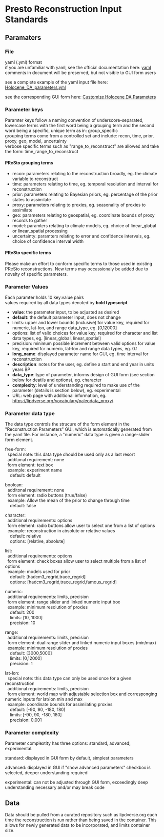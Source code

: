# Presto Reconstruction Input Standards

## Paramaters

### File
yaml (.yml) format  
if you are unfamiliar with yaml, see the official documentation here: [yaml](https://yaml.org/)  
comments in document will be preserved, but not visible to GUI form users  

see a complete example of the yaml input file here: [Holocene_DA_parameters.yml](https://github.com/DaveEdge1/prestoServer/blob/1e8b9bb4e6b3498fbb10154257c5c10fdb14e7c7/Holocene_DA_parameters.yml)  

see the corresponding GUI form here: [Customize Holocene DA Parameters](http://68.183.108.187:85/holocene_da/username/dce725/domainname/gmail.com/configloc/manual)  

### Parameter keys
Paramter keys follow a naming convention of underscore-separated, lowercase terms with the first word being a grouping term and the second word being a specific, unique term as in: group_specific  
grouping terms come from a controlled set and include: recon, time, prior, proxy, geo, model, uncertainty  
verbose specific terms such as "range_to_reconstruct" are allowed and take the form: time_range_to_reconstruct  

#### PReSto grouping terms
* recon: parameters relating to the reconstruction broadly, eg. the climate variable to reconstruct  
* time: parameters relating to time, eg. temporal resolution and interval for reconstruction  
* prior: parameters relating to Bayesian priors, eg. percentage of the prior states to assimilate  
* proxy: parameters relating to proxies, eg. seasonality of proxies to assimilate  
* geo: parameters relating to geospatial, eg. coordinate bounds of proxy records to gather  
* model: paramters relating to climate models, eg. choice of linear_global or linear_spatial processing  
* uncertainty: paramters relating to error and confidence intervals, eg. choice of confidence interval width  

#### PReSto specific terms
Please make an effort to conform specific terms to those used in existing PReSto reconstructions. New terms may occassionaly be added due to novelty of specific parameters.  

### Parameter Values
Each paramter holds 10 key:value pairs  
values required by all data types denoted by **bold typescript**  
  
* **value**: the parameter input, to be adjusted as desired  
* **default**: the default parameter input, does not change  
* limits: upper and lower bounds (inclusive) for value key, required for numeric, lat-lon, and range data_type, eg. [0,12000]  
* options: list of valid choices for value key, required for character and list data types, eg. [linear_global, linear_spatial]  
* precision: minimum possible increment between valid options for value key, required for numeric, lat-lon and range data types, eg. 0.1  
* **long_name**: displayed parameter name for GUI, eg. time interval for reconstruction  
* **description**: notes for the user, eg. define a start and end year in units years BP  
* **data_type**: type of parameter, informs design of GUI form (see section below for deatils and options), eg. character  
* **complexity**: level of understanding required to make use of the parameter (details is section below), eg. experimental  
* URL: web page with additional information, eg. https://lipdverse.org/vocabulary/paleodata_proxy/  

### Parameter data type
The data type controls the strucure of the form element in the "Reconstruction Parameters" GUI, which is automatically generated from the yaml file. For instance, a "numeric" data type is given a range-slider form element.  
  
free-form:  
&nbsp;&nbsp;special note: this data type dhould be used only as a last resort  
&nbsp;&nbsp;additonal requirement: none  
&nbsp;&nbsp;form element: text box  
&nbsp;&nbsp;example: experiment name  
&nbsp;&nbsp;&nbsp;&nbsp;default: default
  
boolean:  
&nbsp;&nbsp;additonal requirement: none  
&nbsp;&nbsp;form element: radio buttons (true/false)  
&nbsp;&nbsp;example: Allow the mean of the prior to change through time  
&nbsp;&nbsp;&nbsp;&nbsp;default: false  
  
character:  
&nbsp;&nbsp;additional requirements: options  
&nbsp;&nbsp;form element: radio buttons allow user to select one from a list of options  
&nbsp;&nbsp;example: reconstruction in absolute or relative values  
&nbsp;&nbsp;&nbsp;&nbsp;default: relative  
&nbsp;&nbsp;&nbsp;&nbsp;options: [relative, absolute]  
  
list:  
&nbsp;&nbsp;additional requirements: options  
&nbsp;&nbsp;form element: check boxes allow user to select multiple from a list of options  
&nbsp;&nbsp;example: models used for prior  
&nbsp;&nbsp;&nbsp;&nbsp;default: [hadcm3_regrid,trace_regrid]  
&nbsp;&nbsp;&nbsp;&nbsp;options: [hadcm3_regrid,trace_regrid,famous_regrid]  
  
numeric:  
&nbsp;&nbsp;additional requirements: limits, precision  
&nbsp;&nbsp;form element: range slider and linked numeric input box  
&nbsp;&nbsp;example: minimum resolution of proxies  
&nbsp;&nbsp;&nbsp;&nbsp;default: 200  
&nbsp;&nbsp;&nbsp;&nbsp;limits:  [10, 1000]  
&nbsp;&nbsp;&nbsp;&nbsp;precision: 10  
  
range:  
&nbsp;&nbsp;additional requirements: limits, precision  
&nbsp;&nbsp;form element: dual range slider and linked numeric input boxes (min/max)  
&nbsp;&nbsp;example: minimum resolution of proxies  
&nbsp;&nbsp;&nbsp;&nbsp;default: [3000,5000]  
&nbsp;&nbsp;&nbsp;&nbsp;limits:  [0,12000]  
&nbsp;&nbsp;&nbsp;&nbsp;precision: 1  
  
lat-lon:  
&nbsp;&nbsp;special note: this data type can only be used once for a given reconstruction  
&nbsp;&nbsp;additional requirements: limits, precision  
&nbsp;&nbsp;form element: world map with adjustable selection box and corresponging numeric inputs for lat/lon min and max  
&nbsp;&nbsp;example: coordinate bounds for assimilating proxies  
&nbsp;&nbsp;&nbsp;&nbsp;default: [-90, 90, -180, 180]  
&nbsp;&nbsp;&nbsp;&nbsp;limits:  [-90, 90, -180, 180]  
&nbsp;&nbsp;&nbsp;&nbsp;precision: 0.001  

### Parameter complexity
Parameter complextity has three options: standard, advanced, experimental.
  
standard: displayed in GUI form by default, simplest parameters

advanced: displayed in GUI if "show advanced parameters" checkbox is selected, deeper understanding required

experimental: can not be adjusted through GUI form, exceedingly deep understanding necessary and/or may break code
  
## Data
Data should be pulled from a curated repository such as lipdverse.org each time the reconstruction is run rather than being saved in the container. This allows for newly generated data to be incorporated, and limits container size.  
